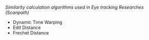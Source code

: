*Similarity calculation algorithms used in Eye tracking Researches (Scanpath)*
- Dynamic Time Warping
- Edit Distance
- Frechet Distance
